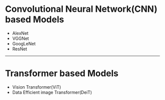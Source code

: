 # Convolutional Neural Network(CNN) based Models 

- AlexNet
- VGGNet
- GoogLeNet
- ResNet

---

# Transformer based Models

- Vision Transformer(ViT)
- Data Efficient image Transformer(DeiT)
